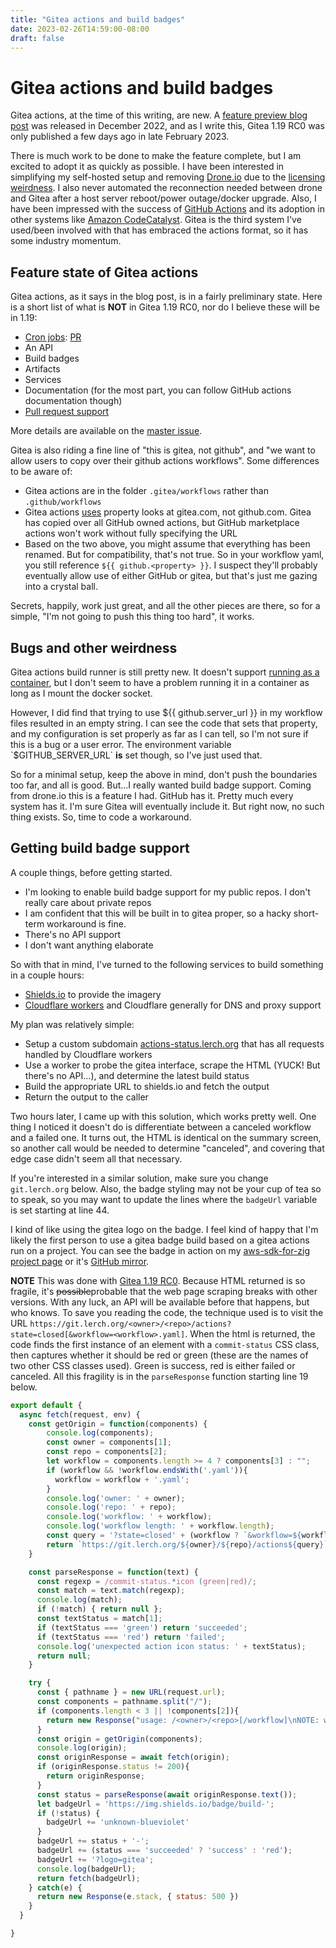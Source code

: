 ```yaml
---
title: "Gitea actions and build badges"
date: 2023-02-26T14:59:00-08:00
draft: false
---
```


Gitea actions and build badges
==============================

Gitea actions, at the time of this writing, are new. A
[feature preview blog post](https://blog.gitea.io/2022/12/feature-preview-gitea-actions/)
was released in December 2022, and as I write this, Gitea 1.19 RC0 was only published
a few days ago in late February 2023.

There is much work to be done to make the feature complete, but I am excited to
adopt it as quickly as possible. I have been interested in simplifying my
self-hosted setup and removing [Drone.io](https://drone.io)
due to the [licensing weirdness](https://woodpecker-ci.org/faq#why-is-woodpecker-a-fork-of-drone-version-08).
I also never automated the reconnection needed between drone and Gitea
after a host server reboot/power outage/docker upgrade. Also, I have been
impressed with the success of [GitHub Actions](https://docs.github.com/en/actions)
and its adoption in other systems like [Amazon CodeCatalyst](https://aws.amazon.com/blogs/devops/using-github-actions-with-amazon-codecatalyst/).
Gitea is the third system I've used/been involved with that has embraced the
actions format, so it has some industry momentum.

Feature state of Gitea actions
------------------------------

Gitea actions, as it says in the blog post, is in a fairly preliminary state.
Here is a short list of what is **NOT** in Gitea 1.19 RC0, nor do I believe
these will be in 1.19:

* [Cron jobs](https://docs.github.com/en/actions/using-workflows/events-that-trigger-workflows#schedule): [PR](https://github.com/go-gitea/gitea/pull/22751)
* An API
* Build badges
* Artifacts
* Services
* Documentation (for the most part, you can follow GitHub actions documentation though)
* [Pull request support](https://github.com/go-gitea/gitea/issues/22958)

More details are available on the [master issue](https://github.com/go-gitea/gitea/issues/13539).

Gitea is also riding a fine line of "this is gitea, not github", and "we want to
allow users to copy over their github actions workflows". Some differences to be
aware of:

* Gitea actions are in the folder `.gitea/workflows` rather than `.github/workflows`
* Gitea actions [uses](https://github.com/go-gitea/gitea/issues/13539) property
  looks at gitea.com, not github.com. Gitea has copied over all GitHub owned
  actions, but GitHub marketplace actions won't work without fully specifying
  the URL
* Based on the two above, you might assume that everything has been renamed. But
  for compatibility, that's not true. So in your workflow yaml, you still reference
  `${{ github.<property> }}`. I suspect they'll probably eventually allow use
  of either GitHub or gitea, but that's just me gazing into a crystal ball.

Secrets, happily, work just great, and all the other pieces are there, so for a simple,
"I'm not going to push this thing too hard", it works.

Bugs and other weirdness
------------------------

Gitea actions build runner is still pretty new. It doesn't support [running as
a container](https://gitea.com/gitea/act_runner/issues/8), but I don't seem
to have a problem running it in a container as long as I mount the docker
socket.

However, I did find that trying to use ${{ github.server_url }} in my workflow
files resulted in an empty string. I can see the code that sets that property,
and my configuration is set properly as far as I can tell, so I'm not sure
if this is a bug or a user error. The environment variable `$GITHUB_SERVER_URL`
**is** set though, so I've just used that.

So for a minimal setup, keep the above in mind, don't push the boundaries too
far, and all is good. But...I really wanted build badge support. Coming from
drone.io this is a feature I had. GitHub has it. Pretty much every system has
it. I'm sure Gitea will eventually include it. But right now, no such thing
exists. So, time to code a workaround.

Getting build badge support
---------------------------

A couple things, before getting started.

* I'm looking to enable build badge support for my public repos. I don't really
  care about private repos
* I am confident that this will be built in to gitea proper, so a hacky short-term
  workaround is fine.
* There's no API support
* I don't want anything elaborate

So with that in mind, I've turned to the following services to build something
in a couple hours:

* [Shields.io](https://shields.io/) to provide the imagery
* [Cloudflare workers](https://workers.cloudflare.com/) and Cloudflare generally
  for DNS and proxy support

My plan was relatively simple:

* Setup a custom subdomain [actions-status.lerch.org](https://actions-status.lerch.org)
  that has all requests handled by Cloudflare workers
* Use a worker to probe the gitea interface, scrape the HTML (YUCK! But there's no API...),
  and determine the latest build status
* Build the appropriate URL to shields.io and fetch the output
* Return the output to the caller

Two hours later, I came up with this solution, which works pretty well. One thing
I noticed it doesn't do is differentiate between a canceled workflow and a
failed one. It turns out, the HTML is identical on the summary screen, so another
call would be needed to determine "canceled", and covering that edge case didn't
seem all that necessary.

If you're interested in a similar solution, make sure you change `git.lerch.org`
below. Also, the badge styling may not be your cup of tea so to speak, so you
may want to update the lines where the `badgeUrl` variable is set starting at
line 44.

I kind of like using the gitea logo on the badge. I feel kind of happy that I'm
likely the first person to use a gitea badge build based on a gitea actions
run on a project. You can see the badge in action on my [aws-sdk-for-zig
project page](https://git.lerch.org/lobo/aws-sdk-for-zig/) or it's [GitHub
mirror](https://github.com/elerch/aws-sdk-for-zig).

**NOTE** This was done with [Gitea 1.19 RC0](https://github.com/go-gitea/gitea/releases/tag/v1.19.0-rc0).
Because HTML returned is so fragile, it's ~~possible~~probable that the web
page scraping breaks with other versions. With any luck, an API will be available
before that happens, but who knows. To save you reading the code, the technique
used is to visit the URL `https://git.lerch.org/<owner>/<repo>/actions?state=closed[&workflow=<workflow>.yaml]`.
When the html is returned, the code finds the first instance of an element
with a `commit-status` CSS class, then captures whether it should be red or green
(these are the names of two other CSS classes used). Green is success, red
is either failed or canceled. All this fragility is in the `parseResponse`
function starting line 19 below.

```javascript
export default {
  async fetch(request, env) {
    const getOrigin = function(components) {
        console.log(components);
        const owner = components[1];
        const repo = components[2];
        let workflow = components.length >= 4 ? components[3] : "";
        if (workflow && !workflow.endsWith('.yaml')){
          workflow = workflow + '.yaml';
        }
        console.log('owner: ' + owner);
        console.log('repo: ' + repo);
        console.log('workflow: ' + workflow);
        console.log('workflow length: ' + workflow.length);
        const query = '?state=closed' + (workflow ? `&workflow=${workflow}` : '');
        return `https://git.lerch.org/${owner}/${repo}/actions${query}`;
    }

    const parseResponse = function(text) {
      const regexp = /commit-status.*icon (green|red)/;
      const match = text.match(regexp);
      console.log(match);
      if (!match) { return null };
      const textStatus = match[1];
      if (textStatus === 'green') return 'succeeded';
      if (textStatus === 'red') return 'failed';
      console.log('unexpected action icon status: ' + textStatus);
      return null;
    }

    try {
      const { pathname } = new URL(request.url);
      const components = pathname.split("/");
      if (components.length < 3 || !components[2]){
        return new Response("usage: /<owner>/<repo>[/workflow]\nNOTE: workflow does not require .yaml extension", {status: 404});
      }
      const origin = getOrigin(components);
      console.log(origin);
      const originResponse = await fetch(origin);
      if (originResponse.status != 200){
        return originResponse;
      }
      const status = parseResponse(await originResponse.text());
      let badgeUrl = 'https://img.shields.io/badge/build-';
      if (!status) {
        badgeUrl += 'unknown-blueviolet'
      }
      badgeUrl += status + '-';
      badgeUrl += (status === 'succeeded' ? 'success' : 'red');
      badgeUrl += '?logo=gitea';
      console.log(badgeUrl);
      return fetch(badgeUrl);
    } catch(e) {
      return new Response(e.stack, { status: 500 })
    }
  }

}
```
